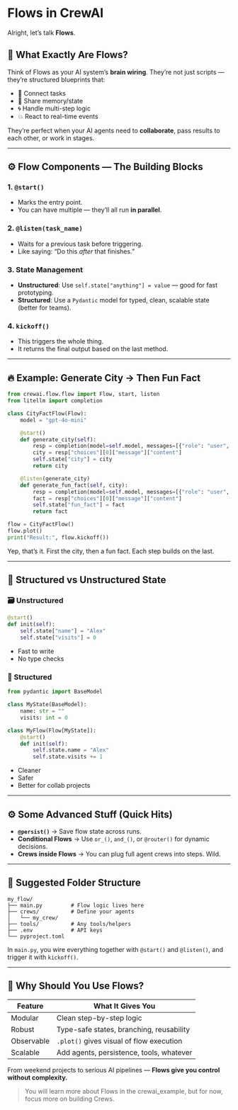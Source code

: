 # Flows in CrewAI 

Alright, let’s talk **Flows**.

## 🧠 What Exactly Are Flows?

Think of Flows as your AI system’s **brain wiring**. They’re not just scripts — they’re structured blueprints that:

* 🔗 Connect tasks
* 🧠 Share memory/state
* 🌀 Handle multi-step logic
* 💥 React to real-time events

They’re perfect when your AI agents need to **collaborate**, pass results to each other, or work in stages.

---

## ⚙️ Flow Components — The Building Blocks

### 1. `@start()`

* Marks the entry point.
* You can have multiple — they’ll all run **in parallel**.

### 2. `@listen(task_name)`

* Waits for a previous task before triggering.
* Like saying: “Do this *after* that finishes.”

### 3. State Management

* **Unstructured**: Use `self.state["anything"] = value` — good for fast prototyping.
* **Structured**: Use a `Pydantic` model for typed, clean, scalable state (better for teams).

### 4. `kickoff()`

* This triggers the whole thing.
* It returns the final output based on the last method.

---

## 🔥 Example: Generate City → Then Fun Fact

```python
from crewai.flow.flow import Flow, start, listen
from litellm import completion

class CityFactFlow(Flow):
    model = "gpt-4o-mini"

    @start()
    def generate_city(self):
        resp = completion(model=self.model, messages=[{"role": "user", "content": "Name a random city."}])
        city = resp["choices"][0]["message"]["content"]
        self.state["city"] = city
        return city

    @listen(generate_city)
    def generate_fun_fact(self, city):
        resp = completion(model=self.model, messages=[{"role": "user", "content": f"Fun fact about {city}?"}])
        fact = resp["choices"][0]["message"]["content"]
        self.state["fun_fact"] = fact
        return fact

flow = CityFactFlow()
flow.plot()
print("Result:", flow.kickoff())
```

Yep, that’s it. First the city, then a fun fact. Each step builds on the last.

---

## 🧳 Structured vs Unstructured State

### 🗃 Unstructured

```python
@start()
def init(self):
    self.state["name"] = "Alex"
    self.state["visits"] = 0
```

* Fast to write
* No type checks

### 🧠 Structured

```python
from pydantic import BaseModel

class MyState(BaseModel):
    name: str = ""
    visits: int = 0

class MyFlow(Flow[MyState]):
    @start()
    def init(self):
        self.state.name = "Alex"
        self.state.visits += 1
```

* Cleaner
* Safer
* Better for collab projects

---

## ⚙️ Some Advanced Stuff (Quick Hits)

* **`@persist()`** → Save flow state across runs.
* **Conditional Flows** → Use `or_()`, `and_()`, or `@router()` for dynamic decisions.
* **Crews inside Flows** → You can plug full agent crews into steps. Wild.

---

## 📂 Suggested Folder Structure

```
my_flow/
├── main.py         # Flow logic lives here
├── crews/          # Define your agents
│   └── my_crew/
├── tools/          # Any tools/helpers
├── .env            # API keys
└── pyproject.toml
```

In `main.py`, you wire everything together with `@start()` and `@listen()`, and trigger it with `kickoff()`.

---

## 🧠 Why Should You Use Flows?

| Feature    | What It Gives You                        |
| ---------- | ---------------------------------------- |
| Modular    | Clean step-by-step logic                 |
| Robust     | Type-safe states, branching, reusability |
| Observable | `.plot()` gives visual of flow execution |
| Scalable   | Add agents, persistence, tools, whatever |

From weekend projects to serious AI pipelines — **Flows give you control without complexity.**
>You will learn more about Flows in the crewai_example, but for now, focus more on building Crews.